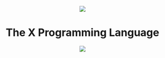 <p align="center">
  <img src="https://avatars.githubusercontent.com/u/138057124?s=200&v=4" />
</p>
<h1 align="center">The X Programming Language</h1>

<p align="center">
  <img src="https://github.com/user-attachments/assets/ba1ac365-53ca-46a2-9a68-255e1622c1a2">
</p>
